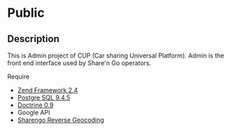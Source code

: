 # Public

## Description

This is Admin project of CUP (Car sharing Universal Platform).
Admin is the front end interface used by Share'n Go operators.

Require
- [Zend Framework 2.4](https://framework.zend.com/downloads/archives) 
- [Postgre SQL 9.4.5](https://www.postgresql.org/docs/9.4/index.html)
- [Doctrine 0.9](https://www.doctrine-project.org/2015/05/05/doctrine-orm-module-release-0-9-0.html)
- Google API
- [Sharengo Reverse Geocoding](https://maps.sharengo.it/reverse.php?format=json&zoom=18&addressdetails=1&lon=4.471896&lat=51.935639)

